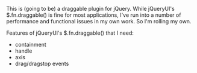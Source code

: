 This is (going to be) a draggable plugin for jQuery.  While jQueryUI's $.fn.draggable() is fine for most applications, I've run into a number of performance and functional issues in my own work.  So I'm rolling my own.

Features of jQueryUI's $.fn.draggable() that I need:
  * containment
  * handle
  * axis
  * drag/dragstop events
